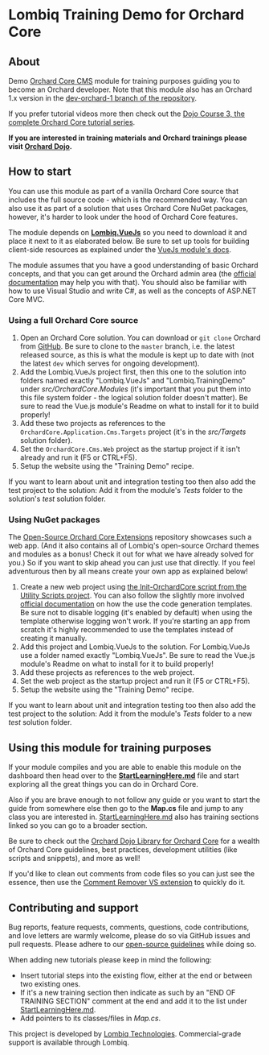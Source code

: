 # Lombiq Training Demo for Orchard Core



## About

Demo [Orchard Core CMS](https://www.orchardcore.net/) module for training purposes guiding you to become an Orchard developer. Note that this module also has an Orchard 1.x version in the [dev-orchard-1 branch of the repository](https://github.com/Lombiq/Orchard-Training-Demo-Module/tree/dev-orchard-1).

If you prefer tutorial videos more then check out the [Dojo Course 3, the complete Orchard Core tutorial series](https://orcharddojo.net/orchard-training/dojo-course-3-the-full-orchard-core-tutorial).

**If you are interested in training materials and Orchard trainings please visit [Orchard Dojo](https://orcharddojo.net/).**


## How to start

You can use this module as part of a vanilla Orchard Core source that includes the full source code - which is the recommended way. You can also use it as part of a solution that uses Orchard Core NuGet packages, however, it's harder to look under the hood of Orchard Core features.

The module depends on **[Lombiq.VueJs](https://github.com/Lombiq/Orchard-Vue.js)** so you need to download it and place it next to it as elaborated below. Be sure to set up tools for building client-side resources as explained under the [VueJs module's docs](https://github.com/Lombiq/Orchard-Vue.js#prerequisites).

The module assumes that you have a good understanding of basic Orchard concepts, and that you can get around the Orchard admin area (the [official documentation](https://docs.orchardcore.net/en/dev/) may help you with that). You should also be familiar with how to use Visual Studio and write C#, as well as the concepts of ASP.NET Core MVC.


### Using a full Orchard Core source

1. Open an Orchard Core solution. You can download or `git clone` Orchard from [GitHub](https://github.com/OrchardCMS/OrchardCore/). Be sure to clone to the `master` branch, i.e. the latest released source, as this is what the module is kept up to date with (not the latest `dev` which serves for ongoing development).
2. Add the Lombiq.VueJs project first, then this one to the solution into folders named exactly "Lombiq.VueJs" and "Lombiq.TrainingDemo" under *src/OrchardCore.Modules* (it's important that you put them into this file system folder - the logical solution folder doesn't matter). Be sure to read the Vue.js module's Readme on what to install for it to build properly!
3. Add these two projects as references to the `OrchardCore.Application.Cms.Targets` project (it's in the *src/Targets* solution folder).
4. Set the `OrchardCore.Cms.Web` project as the startup project if it isn't already and run it (F5 or CTRL+F5).
5. Setup the website using the "Training Demo" recipe.

If you want to learn about unit and integration testing too then also add the test project to the solution: Add it from the module's *Tests* folder to the solution's *test* solution folder.


### Using NuGet packages

The [Open-Source Orchard Core Extensions](https://github.com/Lombiq/Open-Source-Orchard-Core-Extensions) repository showcases such a web app. (And it also contains all of Lombiq's open-source Orchard themes and modules as a bonus! Check it out for what we have already solved for you.) So if you want to skip ahead you can just use that directly. If you feel adventurous then by all means create your own app as explained below!

1. Create a new web project using [the Init-OrchardCore script from the Utility Scripts project](https://github.com/Lombiq/Utility-Scripts). You can also follow the slightly more involved [official documentation](https://docs.orchardcore.net/en/dev/docs/getting-started/templates/#generate-an-orchard-cms-web-application) on how the use the code generation templates. Be sure not to disable logging (it's enabled by default) when using the template otherwise logging won't work. If you're starting an app from scratch it's highly recommended to use the templates instead of creating it manually.
2. Add this project and Lombiq.VueJs to the solution. For Lombiq.VueJs use a folder named exactly "Lombiq.VueJs". Be sure to read the Vue.js module's Readme on what to install for it to build properly!
3. Add these projects as references to the web project.
4. Set the web project as the startup project and run it (F5 or CTRL+F5).
5. Setup the website using the "Training Demo" recipe.

If you want to learn about unit and integration testing too then also add the test project to the solution: Add it from the module's *Tests* folder to a new *test* solution folder.


## Using this module for training purposes

If your module compiles and you are able to enable this module on the dashboard then head over to the **[StartLearningHere.md](StartLearningHere.md)** file and start exploring all the great things you can do in Orchard Core.

Also if you are brave enough to not follow any guide or you want to start the guide from somewhere else then go to the **Map.cs** file and jump to any class you are interested in. [StartLearningHere.md](StartLearningHere.md) also has training sections linked so you can go to a broader section.

Be sure to check out the [Orchard Dojo Library for Orchard Core](https://orcharddojo.net/orchard-resources/CoreLibrary/) for a wealth of Orchard Core guidelines, best practices, development utilities (like scripts and snippets), and more as well!

If you'd like to clean out comments from code files so you can just see the essence, then use the [Comment Remover VS extension](https://marketplace.visualstudio.com/items?itemName=MadsKristensen.CommentRemover) to quickly do it.


## Contributing and support

Bug reports, feature requests, comments, questions, code contributions, and love letters are warmly welcome, please do so via GitHub issues and pull requests. Please adhere to our [open-source guidelines](https://lombiq.com/open-source-guidelines) while doing so.

When adding new tutorials please keep in mind the following:

- Insert tutorial steps into the existing flow, either at the end or between two existing ones.
- If it's a new training section then indicate as such by an "END OF TRAINING SECTION" comment at the end and add it to the list under [StartLearningHere.md](StartLearningHere.md).
- Add pointers to its classes/files in *Map.cs*.

This project is developed by [Lombiq Technologies](https://lombiq.com/). Commercial-grade support is available through Lombiq.
